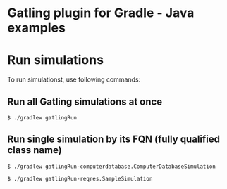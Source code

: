 Gatling plugin for Gradle - Java examples
=========================================

# Run simulations

To run simulationst, use following commands:

## Run all Gatling simulations at once

```$ ./gradlew gatlingRun```

## Run single simulation by its FQN (fully qualified class name)

```$ ./gradlew gatlingRun-computerdatabase.ComputerDatabaseSimulation```

```$ ./gradlew gatlingRun-reqres.SampleSimulation```
